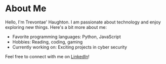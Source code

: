# About Me

Hello, I'm Trevontae' Haughton. I am passionate about technology and enjoy exploring new things. Here's a bit more about me:

- Favorite programming languages: Python, JavaScript
- Hobbies: Reading, coding, gaming
- Currently working on: Exciting projects in cyber security

Feel free to connect with me on [LinkedIn](https://www.linkedin.com/in/thaughton/)!
